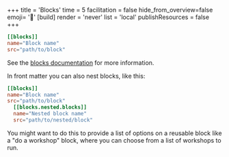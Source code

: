 +++
title = 'Blocks'
time = 5
facilitation = false
hide_from_overview=false
emoji= '🧩'
[build]
  render = 'never'
  list = 'local'
  publishResources = false
+++

```toml
[[blocks]]
name="Block name"
src="path/to/block"
```

See the [blocks documentation](/common-theme/block-types) for more information.

In front matter you can also nest blocks, like this:

```toml
[[blocks]]
name="Block name"
src="path/to/block"
  [[blocks.nested.blocks]]
  name="Nested block name"
  src="path/to/nested/block"
```

You might want to do this to provide a list of options on a reusable block like a "do a workshop" block, where you can choose from a list of workshops to run.
